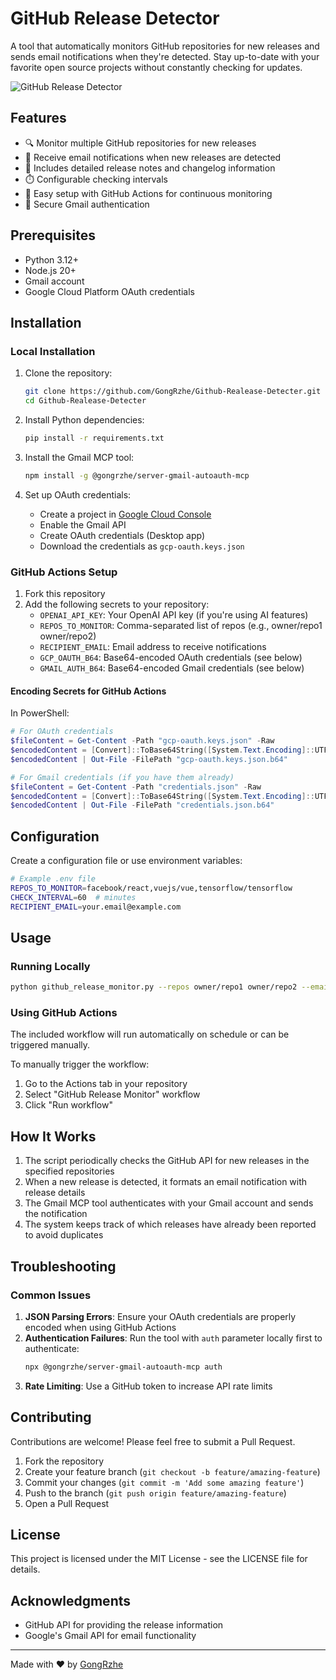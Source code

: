 # GitHub Release Detector

A tool that automatically monitors GitHub repositories for new releases and sends email notifications when they're detected. Stay up-to-date with your favorite open source projects without constantly checking for updates.

![GitHub Release Detector](https://img.shields.io/badge/status-active-brightgreen)

## Features

- 🔍 Monitor multiple GitHub repositories for new releases
- 📧 Receive email notifications when new releases are detected
- 🤖 Includes detailed release notes and changelog information
- ⏱️ Configurable checking intervals
- 🔄 Easy setup with GitHub Actions for continuous monitoring
- 🔐 Secure Gmail authentication

## Prerequisites

- Python 3.12+
- Node.js 20+
- Gmail account
- Google Cloud Platform OAuth credentials

## Installation

### Local Installation

1. Clone the repository:
   ```bash
   git clone https://github.com/GongRzhe/Github-Realease-Detecter.git
   cd Github-Realease-Detecter
   ```

2. Install Python dependencies:
   ```bash
   pip install -r requirements.txt
   ```

3. Install the Gmail MCP tool:
   ```bash
   npm install -g @gongrzhe/server-gmail-autoauth-mcp
   ```

4. Set up OAuth credentials:
   - Create a project in [Google Cloud Console](https://console.cloud.google.com/)
   - Enable the Gmail API
   - Create OAuth credentials (Desktop app)
   - Download the credentials as `gcp-oauth.keys.json`

### GitHub Actions Setup

1. Fork this repository
2. Add the following secrets to your repository:
   - `OPENAI_API_KEY`: Your OpenAI API key (if you're using AI features)
   - `REPOS_TO_MONITOR`: Comma-separated list of repos (e.g., owner/repo1 owner/repo2)
   - `RECIPIENT_EMAIL`: Email address to receive notifications
   - `GCP_OAUTH_B64`: Base64-encoded OAuth credentials (see below)
   - `GMAIL_AUTH_B64`: Base64-encoded Gmail credentials (see below)

#### Encoding Secrets for GitHub Actions

In PowerShell:
```powershell
# For OAuth credentials
$fileContent = Get-Content -Path "gcp-oauth.keys.json" -Raw
$encodedContent = [Convert]::ToBase64String([System.Text.Encoding]::UTF8.GetBytes($fileContent))
$encodedContent | Out-File -FilePath "gcp-oauth.keys.json.b64"

# For Gmail credentials (if you have them already)
$fileContent = Get-Content -Path "credentials.json" -Raw
$encodedContent = [Convert]::ToBase64String([System.Text.Encoding]::UTF8.GetBytes($fileContent))
$encodedContent | Out-File -FilePath "credentials.json.b64"
```

## Configuration

Create a configuration file or use environment variables:

```bash
# Example .env file
REPOS_TO_MONITOR=facebook/react,vuejs/vue,tensorflow/tensorflow
CHECK_INTERVAL=60  # minutes
RECIPIENT_EMAIL=your.email@example.com
```

## Usage

### Running Locally

```bash
python github_release_monitor.py --repos owner/repo1 owner/repo2 --email recipient@example.com --interval 60
```

### Using GitHub Actions

The included workflow will run automatically on schedule or can be triggered manually.

To manually trigger the workflow:
1. Go to the Actions tab in your repository
2. Select "GitHub Release Monitor" workflow
3. Click "Run workflow"

## How It Works

1. The script periodically checks the GitHub API for new releases in the specified repositories
2. When a new release is detected, it formats an email notification with release details
3. The Gmail MCP tool authenticates with your Gmail account and sends the notification
4. The system keeps track of which releases have already been reported to avoid duplicates

## Troubleshooting

### Common Issues

1. **JSON Parsing Errors**: Ensure your OAuth credentials are properly encoded when using GitHub Actions
2. **Authentication Failures**: Run the tool with `auth` parameter locally first to authenticate:
   ```bash
   npx @gongrzhe/server-gmail-autoauth-mcp auth
   ```
3. **Rate Limiting**: Use a GitHub token to increase API rate limits

## Contributing

Contributions are welcome! Please feel free to submit a Pull Request.

1. Fork the repository
2. Create your feature branch (`git checkout -b feature/amazing-feature`)
3. Commit your changes (`git commit -m 'Add some amazing feature'`)
4. Push to the branch (`git push origin feature/amazing-feature`)
5. Open a Pull Request

## License

This project is licensed under the MIT License - see the LICENSE file for details.

## Acknowledgments

- GitHub API for providing the release information
- Google's Gmail API for email functionality

---

Made with ❤️ by [GongRzhe](https://github.com/GongRzhe)
